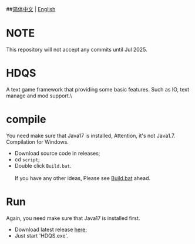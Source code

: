 ##[简体中文](https://github.com/W-Ray-Elementary/HDQS/blob/master/README.md) | [English](https://github.com/W-Ray-Elementary/HDQS/blob/master/README_en-us.md)
# NOTE
This repository will not accept any commits until Jul 2025.
# HDQS
A text game framework that providing some basic features. Such as IO, text manage and mod support.\
# compile
You need make sure that Java17 is installed, Attention, it's not Java1.7. \
Compilation for Windows.
* Download source code in releases;
* cd `script`;
* Double click `Build.bat`. \
\
  If you have any other ideas, Please see [Build.bat](script/Build.bat) ahead.
# Run
Again, you need make sure that Java17 is installed first.
* Download latest release [here](https://github.com/W-Ray-Elementary/HDQS/releases);
* Just start 'HDQS.exe'.